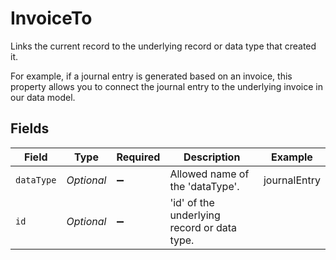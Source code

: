 # InvoiceTo

Links the current record to the underlying record or data type that created it. 

For example, if a journal entry is generated based on an invoice, this property allows you to connect the journal entry to the underlying invoice in our data model. 


## Fields

| Field                                       | Type                                        | Required                                    | Description                                 | Example                                     |
| ------------------------------------------- | ------------------------------------------- | ------------------------------------------- | ------------------------------------------- | ------------------------------------------- |
| `dataType`                                  | *Optional<String>*                          | :heavy_minus_sign:                          | Allowed name of the 'dataType'.             | journalEntry                                |
| `id`                                        | *Optional<String>*                          | :heavy_minus_sign:                          | 'id' of the underlying record or data type. |                                             |